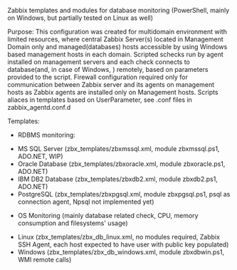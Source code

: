 Zabbix templates and modules for database monitoring (PowerShell, mainly on Windows, but partially tested on Linux as well)

Purpose:
This configuration was created for multidomain environment with limited resources, where central Zabbix Server(s) located in Management Domain only and managed(databases) hosts accessible by using Windows based management hosts in each domain. Scripted schecks run by agent installed on management servers and each check connects to database(and, in case of Windows, ) remotely, based on parameters provided to the script. 
Firewall configuration required only for communication between Zabbix server and its agents on management hosts as Zabbix agents are installed only on Management hosts.
Scripts aliaces in templates based on UserParameter, see .conf files in zabbix_agentd.conf.d

Templates:
* RDBMS monitoring:
- MS SQL Server (zbx_templates/zbxmssql.xml, module zbxmssql.ps1, ADO.NET, WIP)
- Oracle Database (zbx_templates/zbxoracle.xml, module zbxoracle.ps1, ADO.NET)
- IBM DB2 Database (zbx_templates/zbxdb2.xml, module zbxdb2.ps1, ADO.NET)
- PostgreSQL (zbx_templates/zbxpgsql.xml, module zbxpgsql.ps1, psql as connection agent, Npsql not implemented yet)

* OS Monitoring (mainly database related check, CPU, memory consumption and filesystems' usage)
- Linux (zbx_templates/zbx_db_linux.xml, no modules required, Zabbix SSH Agent, each host expected to have user with public key populated)
- Windows (zbx_templates/zbx_db_windows.xml, module zbxdbwin.ps1, WMI remote calls)
                                                                         

